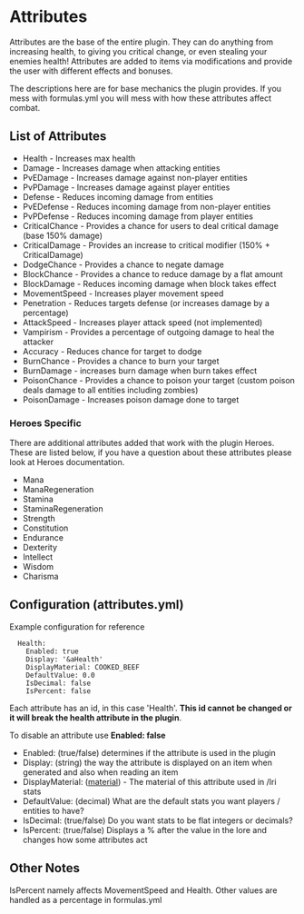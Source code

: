 # Attributes #

Attributes are the base of the entire plugin. They can do anything from increasing health, to giving you critical change, or even stealing your enemies health! Attributes are added to items via modifications and provide the user with different effects and bonuses. 

The descriptions here are for base mechanics the plugin provides. If you mess with formulas.yml you will mess with how these attributes affect combat.

## List of Attributes ##

* Health - Increases max health
* Damage - Increases damage when attacking entities
* PvEDamage - Increases damage against non-player entities
* PvPDamage - Increases damage against player entities
* Defense - Reduces incoming damage from entities
* PvEDefense - Reduces incoming damage from non-player entities
* PvPDefense - Reduces incoming damage from player entities
* CriticalChance - Provides a chance for users to deal critical damage (base 150% damage)
* CriticalDamage - Provides an increase to critical modifier (150% + CriticalDamage)
* DodgeChance - Provides a chance to negate damage
* BlockChance - Provides a chance to reduce damage by a flat amount
* BlockDamage - Reduces incoming damage when block takes effect
* MovementSpeed - Increases player movement speed
* Penetration - Reduces targets defense (or increases damage by a percentage)
* AttackSpeed - Increases player attack speed (not implemented)
* Vampirism - Provides a percentage of outgoing damage to heal the attacker
* Accuracy - Reduces chance for target to dodge
* BurnChance - Provides a chance to burn your target
* BurnDamage - increases burn damage when burn takes effect
* PoisonChance - Provides a chance to poison your target (custom poison deals damage to all entities including zombies)
* PoisonDamage - Increases poison damage done to target

### Heroes Specific ###

There are additional attributes added that work with the plugin Heroes. These are listed below, if you have a question about these attributes please look at Heroes documentation.

* Mana
* ManaRegeneration
* Stamina
* StaminaRegeneration
* Strength
* Constitution
* Endurance
* Dexterity
* Intellect
* Wisdom
* Charisma

## Configuration (attributes.yml) ##

Example configuration for reference
```
  Health:
    Enabled: true
    Display: '&aHealth'
    DisplayMaterial: COOKED_BEEF
    DefaultValue: 0.0
    IsDecimal: false
    IsPercent: false
```

Each attribute has an id, in this case 'Health'. **This id cannot be changed or it will break the health attribute in the plugin**. 

To disable an attribute use **Enabled: false**

* Enabled: (true/false) determines if the attribute is used in the plugin
* Display: (string) the way the attribute is displayed on an item when generated and also when reading an item
* DisplayMaterial: ([material](https://hub.spigotmc.org/javadocs/spigot/org/bukkit/Material.html)) - The material of this attribute used in /lri stats
* DefaultValue: (decimal) What are the default stats you want players / entities to have? 
* IsDecimal: (true/false) Do you want stats to be flat integers or decimals?
* IsPercent: (true/false) Displays a % after the value in the lore and changes how some attributes act

## Other Notes ##

IsPercent namely affects MovementSpeed and Health. Other values are handled as a percentage in formulas.yml